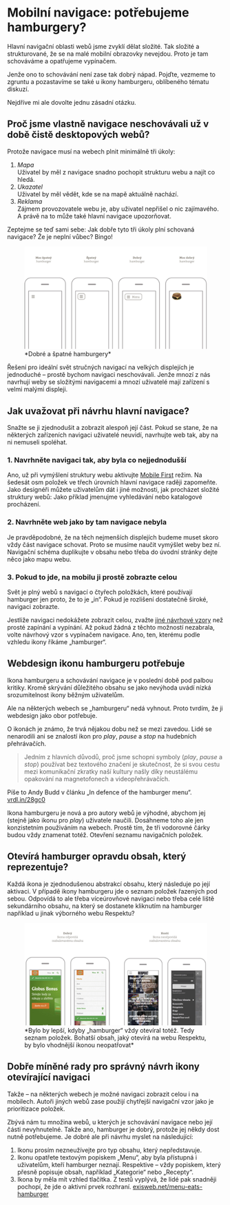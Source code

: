 # Mobilní navigace: potřebujeme hamburgery?

Hlavní navigační oblasti webů jsme zvyklí dělat složité. Tak složité a strukturované, že se na malé mobilní obrazovky nevejdou. Proto je tam schováváme a opatřujeme vypínačem. 

<!-- AdSnippet -->

Jenže ono to schovávání není zase tak dobrý nápad. Pojďte, vezmeme to zgruntu a pozastavíme se také u ikony hamburgeru, oblíbeného tématu diskuzí. 

Nejdříve mi ale dovolte jednu zásadní otázku.

## Proč jsme vlastně navigace neschovávali už v době čistě desktopových webů?

Protože navigace musí na webech plnit minimálně tři úkoly:

1. *Mapa*  
Uživatel by měl z navigace snadno pochopit strukturu webu a najít co hledá.
2. *Ukazatel*  
Uživatel by měl vědět, kde se na mapě aktuálně nachází.
3. *Reklama*   
Zájmem provozovatele webu je, aby uživatel nepřišel o nic zajímavého. A právě na to může také hlavní navigace upozorňovat.

Zeptejme se teď sami sebe: Jak dobře tyto tři úkoly plní schovaná navigace? Že je neplní vůbec? Bingo!

<figure>
<img src="dist/images/original/hamburger-variants.jpg" alt="">
<figcaption markdown="1">    
*Dobré a špatné hamburgery*
</figcaption> 
</figure>

Řešení pro ideální svět stručných navigací na velkých displejích je jednoduché – prostě bychom navigaci neschovávali. Jenže mnozí z nás navrhují weby se složitými navigacemi a mnozí uživatelé mají zařízení s velmi malými displeji. 


## Jak uvažovat při návrhu hlavní navigace?

Snažte se ji zjednodušit a zobrazit alespoň její část. Pokud se stane, že na některých zařízeních navigaci uživatelé neuvidí, navrhujte web tak, aby na ni nemuseli spoléhat.

### 1. Navrhněte navigaci tak, aby byla co nejjednodušší 

Ano, už při vymýšlení struktury webu aktivujte [Mobile First](mobile-first.md) režim. Na šedesát osm položek ve třech úrovních hlavní navigace raději zapomeňte. Jako designéři můžete uživatelům dát i jiné možnosti, jak procházet složité struktury webů: Jako příklad jmenujme vyhledávání nebo katalogové procházení.

### 2. Navrhněte web jako by tam navigace nebyla 

Je pravděpodobné, že na těch nejmenších displejích budeme muset skoro vždy část navigace schovat. Proto se musíme naučit vymýšlet weby bez ní. Navigační schéma duplikujte v obsahu nebo třeba do úvodní stránky dejte něco jako mapu webu.

### 3. Pokud to jde, na mobilu ji prostě zobrazte celou

Svět je plný webů s navigací o čtyřech položkách, které používají hamburger jen proto, že to je „in“. Pokud je rozlišení dostatečně široké, navigaci zobrazte. 

Jestliže navigaci nedokážete zobrazit celou, zvažte [jiné návrhové vzory](responzivni-navigace.md) než prosté zapínání a vypínání. Až pokud žádná z těchto možností nezabrala, volte návrhový vzor s vypínačem navigace. Ano, ten, kterému podle vzhledu ikony říkáme „hamburger“. 


## Webdesign ikonu hamburgeru potřebuje

Ikona hamburgeru a schovávání navigace je v poslední době pod palbou kritiky. Kromě skrývání důležitého obsahu se jako nevýhoda uvádí nízká srozumitelnost ikony běžným uživatelům. 

Ale na některých webech se „hamburgeru“ nedá vyhnout. Proto tvrdím, že ji webdesign jako obor potřebuje.

<!-- AdSnippet -->

O ikonách je známo, že trvá nějakou dobu než se mezi zavedou. Lidé se nenarodili ani se znalostí ikon pro *play*, *pause* a *stop* na hudebních přehrávačích. 

> Jedním z hlavních důvodů, proč jsme schopni symboly (*play*, *pause* a *stop*) používat bez textového značení je skutečnost, že si svou cestu mezi komunikační zkratky naší kultury našly díky neustálému opakování na magnetofonech a videopřehrávačích.

Píše to Andy Budd v článku „In defence of the hamburger menu“. [vrdl.in/28gc0](http://www.andybudd.com/archives/2016/01/in_defence_of_the_hamburger_menu/)

Ikona hamburgeru je nová a pro autory webů je výhodné, abychom jej (stejně jako ikonu pro *play*) uživatele naučili. Dosáhneme toho ale jen konzistetním použiváním na webech. Prostě tím, že tři vodorovné čárky budou vždy znamenat totéž. Otevření seznamu navigačních položek.


## Otevírá hamburger opravdu obsah, který reprezentuje?

Každá ikona je zjednodušenou abstrakcí obsahu, který následuje po její aktivaci. V případě ikony hamburgeru jde o seznam položek řazených pod sebou. Odpovídá to ale třeba víceúrovňové navigaci nebo třeba celé liště sekundárního obsahu, na který se dostanete kliknutím na hamburger například u jinak výborného webu Respektu? 

<figure>
<img src="dist/images/original/hamburger-abstraction.jpg" alt="">
<figcaption markdown="1">    
*Bylo by lepší, kdyby „hamburger“ vždy otevíral totéž. Tedy seznam položek. Bohatší obsah, jaký otevírá na webu Respektu, by bylo vhodnější ikonou neopatřovat*
</figcaption> 
</figure>


## Dobře míněné rady pro správný návrh ikony otevírající navigaci

Takže – na některých webech je možné navigaci zobrazit celou i na mobilech. Autoři jiných webů zase použijí chytřejší navigační vzor jako je prioritizace položek. 

Zbývá nám tu množina webů, u kterých je schovávání navigace nebo její části  nevyhnutelné. Takže ano, hamburger je dobrý, protože jej někdy dost nutně potřebujeme. Je dobré ale při návrhu myslet na následující:

1. Ikonu prosím nezneužívejte pro typ obsahu, který nepředstavuje.
2. Ikonu opatřete textovým popiskem „Menu“, aby byla přístupná i uživatelům, kteří hamburger neznají. Respektive – vždy popiskem, který přesně popisuje obsah, například „Kategorie“ nebo „Recepty“. 
3. Ikona by měla mít vzhled tlačítka. Z testů vyplývá, že lidé pak snadněji pochopí, že jde o aktivní prvek rozhraní. [exisweb.net/menu-eats-hamburger](http://exisweb.net/menu-eats-hamburger)

